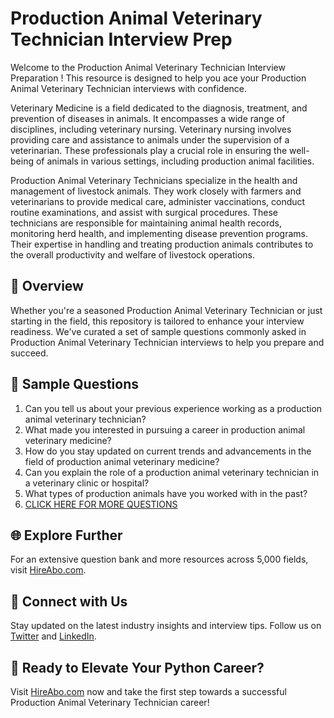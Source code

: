 # Production Animal Veterinary Technician Interview Prep

Welcome to the Production Animal Veterinary Technician Interview Preparation ! This resource is designed to help you ace your Production Animal Veterinary Technician interviews with confidence.

Veterinary Medicine is a field dedicated to the diagnosis, treatment, and prevention of diseases in animals. It encompasses a wide range of disciplines, including veterinary nursing. Veterinary nursing involves providing care and assistance to animals under the supervision of a veterinarian. These professionals play a crucial role in ensuring the well-being of animals in various settings, including production animal facilities. 

Production Animal Veterinary Technicians specialize in the health and management of livestock animals. They work closely with farmers and veterinarians to provide medical care, administer vaccinations, conduct routine examinations, and assist with surgical procedures. These technicians are responsible for maintaining animal health records, monitoring herd health, and implementing disease prevention programs. Their expertise in handling and treating production animals contributes to the overall productivity and welfare of livestock operations.

## 🚀 Overview

Whether you're a seasoned Production Animal Veterinary Technician or just starting in the field, this repository is tailored to enhance your interview readiness. We've curated a set of sample questions commonly asked in Production Animal Veterinary Technician interviews to help you prepare and succeed.

## 📝 Sample Questions

1. Can you tell us about your previous experience working as a production animal veterinary technician?
2. What made you interested in pursuing a career in production animal veterinary medicine?
3. How do you stay updated on current trends and advancements in the field of production animal veterinary medicine?
4. Can you explain the role of a production animal veterinary technician in a veterinary clinic or hospital?
5. What types of production animals have you worked with in the past?
6. [CLICK HERE FOR MORE QUESTIONS](https://hireabo.com/job/24_1_27/Production%20Animal%20Veterinary%20Technician)

## 🌐 Explore Further

For an extensive question bank and more resources across 5,000 fields, visit [HireAbo.com](https://www.hireabo.com).

## 📱 Connect with Us

Stay updated on the latest industry insights and interview tips. Follow us on [Twitter](https://twitter.com/hireabo) and [LinkedIn](https://www.linkedin.com/in/hire-abo-3609972a8/).

## 🚀 Ready to Elevate Your Python Career?

Visit [HireAbo.com](https://www.hireabo.com) now and take the first step towards a successful Production Animal Veterinary Technician career!